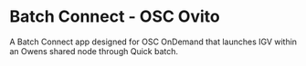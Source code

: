 # Batch Connect - OSC Ovito

A Batch Connect app designed for OSC OnDemand that launches IGV within an
Owens shared node through Quick batch.